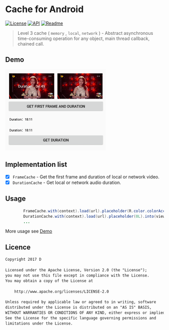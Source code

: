# Cache for Android

[![License](https://img.shields.io/badge/license-Apache%202-green.svg)](https://www.apache.org/licenses/LICENSE-2.0)
[![API](https://img.shields.io/badge/API-10%2B-green.svg?style=flat)](https://android-arsenal.com/api?level=10)
[![Readme](https://img.shields.io/badge/README-%E4%B8%AD%E6%96%87-brightgreen.svg)](https://github.com/Dsiner/Cache/blob/master/README-zh.md)

> Level 3 cache ( `memory` , `local`, `network` ) - Abstract asynchronous time-consuming operation for any object, main thread callback, chained call.

## Demo
<p>
   <img src="https://github.com/Dsiner/Resouce/blob/master/lib/Cache/cache.png" width="320" alt="Screenshot"/>
</p>

## Implementation list
- [x] `FrameCache` - Get the first frame and duration of local or network video.
- [x] `DurationCache` - Get local or network audio duration.

## Usage
```java
        FrameCache.with(context).load(url).placeholder(R.color.colorAccent).into(view);
        DurationCache.with(context).load(url).placeholder(0L).into(view);
        ...
```

More usage see [Demo](app/src/main/java/com/d/cache/MainActivity.java)

## Licence

```txt
Copyright 2017 D

Licensed under the Apache License, Version 2.0 (the "License");
you may not use this file except in compliance with the License.
You may obtain a copy of the License at

    http://www.apache.org/licenses/LICENSE-2.0

Unless required by applicable law or agreed to in writing, software
distributed under the License is distributed on an "AS IS" BASIS,
WITHOUT WARRANTIES OR CONDITIONS OF ANY KIND, either express or implied.
See the License for the specific language governing permissions and
limitations under the License.
```
